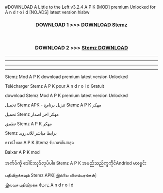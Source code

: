 #DOWNLOAD A Little to the Left v3.2.4 A P K [MOD] premium Unlocked for A n d r o i d [NO.ADS] latest version hisbw 



<div align="center">

<h3>DOWNLOAD 1 >>> <a href="https://downloadmod1.web.app/?judul=Stemz ">DOWNLOAD Stemz </a></h3><br>

<h3>DOWNLOAD 2 >>> <a href="https://downloadmod1.web.app/?judul=Stemz ">Stemz  DOWNLOAD </a></h3>

</div>


----------------------------------------------------------

----------------------------------------------------------

----------------------------------------------------------

----------------------------------------------------------


Stemz  Mod A P K download premium latest version Unlocked

Télécharger Stemz  A P K pour A n d r o i d Gratuit

download Stemz  Mod A P K premium latest version Unlocked

تحميل Stemz  APK - تنزيل برنامج Stemz  A P K مهكر

تحميل Stemz  مهكر اخر اصدار

تطبيق Stemz  A P K مهكر

Stemz  برابط مباشر للاندرويد

ดาวน์โหลด A P K Stemz  รับเวอร์ชันล่าสุด

Baixar A P K mod

အက်ပ်ကို ဒေါင်းလုဒ်လုပ်ပါ။ Stemz  A P K အမည်သည်ကူကိုင်Andriod ဗားရှင်း

பதிவிறக்கவும் Stemz  APK[ இல்லை விளம்பரங்கள்] 
 
இலவச பதிவிறக்க மோட் A n d r o i d



